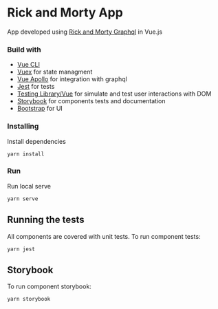 # Rick and Morty App

App developed using [Rick and Morty Graphql](https://rickandmortyapi.com/documentation/#graphql) in Vue.js

### Build with
* [Vue CLI](https://cli.vuejs.org/)
* [Vuex](https://vuex.vuejs.org/) for state managment
* [Vue Apollo](https://apollo.vuejs.org/) for integration with graphql
* [Jest](https://jestjs.io/) for tests
* [Testing Library/Vue](https://testing-library.com/docs/vue-testing-library/intro) for simulate and test user interactions with DOM
* [Storybook](https://storybook.js.org/docs/guides/guide-vue/) for components tests and documentation
* [Bootstrap](https://getbootstrap.com/) for UI

### Installing
Install dependencies

```
yarn install
```

### Run
Run local serve

```
yarn serve
```

## Running the tests

All components are covered with unit tests.
To run component tests:

```
yarn jest
```

## Storybook

To run component storybook:

```
yarn storybook
```